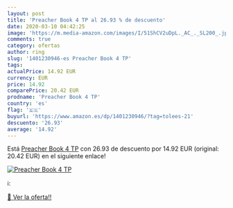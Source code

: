 ```yaml
---
layout: post
title: 'Preacher Book 4 TP al 26.93 % de descuento'
date: 2020-03-10 04:42:25
image: 'https://m.media-amazon.com/images/I/51ShCV2uDpL._AC_._SL200_.jpg'
comments: true
category: ofertas
author: ring
slug: '1401230946-es Preacher Book 4 TP'
tags: 
actualPrice: 14.92 EUR
currency: EUR
price: 14.92
comparePrice: 20.42 EUR
prodname: 'Preacher Book 4 TP'
country: 'es'
flag: '🇪🇸'
buyurl: 'https://www.amazon.es/dp/1401230946/?tag=tolees-21'
descuento: '26.93'
average: '14.92'
---
```


Está [Preacher Book 4 TP](https://www.amazon.es/dp/1401230946/?tag=tolees-21) con 26.93 de descuento por 14.92 EUR (original: 20.42 EUR) en el siguiente enlace!

[![Preacher Book 4 TP](https://m.media-amazon.com/images/I/51ShCV2uDpL._AC_._SL200_.jpg)](https://www.amazon.es/dp/1401230946/?tag=tolees-21)

ℹ️:


[🛒 Ver la oferta!!](https://www.amazon.es/dp/1401230946/?tag=tolees-21)

